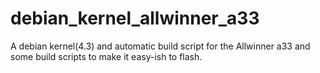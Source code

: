 # debian_kernel_allwinner_a33
A debian kernel(4.3) and automatic build script for the Allwinner a33 and some
build scripts to make it easy-ish to flash.
